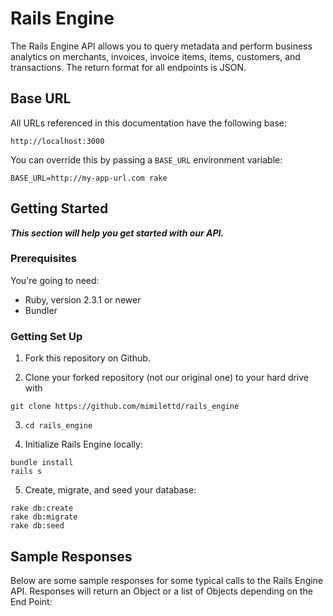 # Rails Engine

The Rails Engine API allows you to query metadata and perform business analytics on merchants, invoices, invoice items, items, customers, and transactions. The return format for all endpoints is JSON.

## Base URL

All URLs referenced in this documentation have the following base:

```
http://localhost:3000
```
You can override this by
passing a `BASE_URL` environment variable:

```
BASE_URL=http://my-app-url.com rake
```

## Getting Started
<b><i>This section will help you get started with our API.</i></b>

### Prerequisites

You're going to need:
  * Ruby, version 2.3.1 or newer
  * Bundler

### Getting Set Up

1. Fork this repository on Github.

2. Clone your forked repository (not our original one) to your hard drive with

```
git clone https://github.com/mimilettd/rails_engine
```
3. `cd rails_engine`

4. Initialize Rails Engine locally:

```
bundle install
rails s
```

5. Create, migrate, and seed your database:

```
rake db:create
rake db:migrate
rake db:seed
```
## Sample Responses

Below are some sample responses for some typical calls to the Rails Engine API. Responses will return an Object or a list of Objects depending on the End Point:
